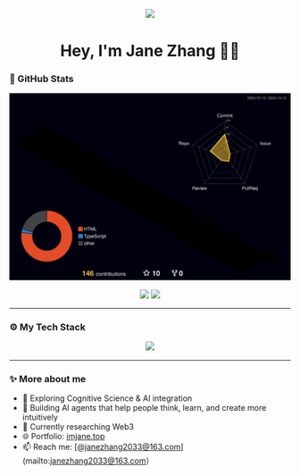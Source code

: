 <p align="center">
  <img src="https://media.giphy.com/media/hvRJCLFzcasrR4ia7z/giphy.gif" width="80"/>
</p>

<h1 align="center">Hey, I'm Jane Zhang 👩‍💻</h1>


### 🌿 GitHub Stats
<img src="https://raw.githubusercontent.com/jo1-yo/profile-3d-contrib/main/profile-3d-contrib/profile-night-rainbow.svg" width="600"/>

<p align="center">
  <img src="https://github-readme-stats.vercel.app/api?username=jo1-yo&show_icons=true&theme=tokyonight&hide_border=true" height="150"/>
  <img src="https://github-readme-stats.vercel.app/api/top-langs/?username=jo1-yo&layout=compact&theme=tokyonight&hide_border=true" height="150"/>
</p>

---

### ⚙️ My Tech Stack

<p align="center">
  <img src="https://skillicons.dev/icons?i=react,nextjs,ts,js,html,css,tailwind,python,nodejs,express,mongodb,vercel,figma,git,github" />
</p>

---

### ✨ More about me
- 🧠 Exploring Cognitive Science & AI integration  
- 🤖 Building AI agents that help people think, learn, and create more intuitively
- 🔗 Currently researching Web3
- 🌐 Portfolio: [imjane.top](https://imjane.top)  
- 📫 Reach me: [@janezhang2033@163.com](mailto:janezhang2033@163.com）


